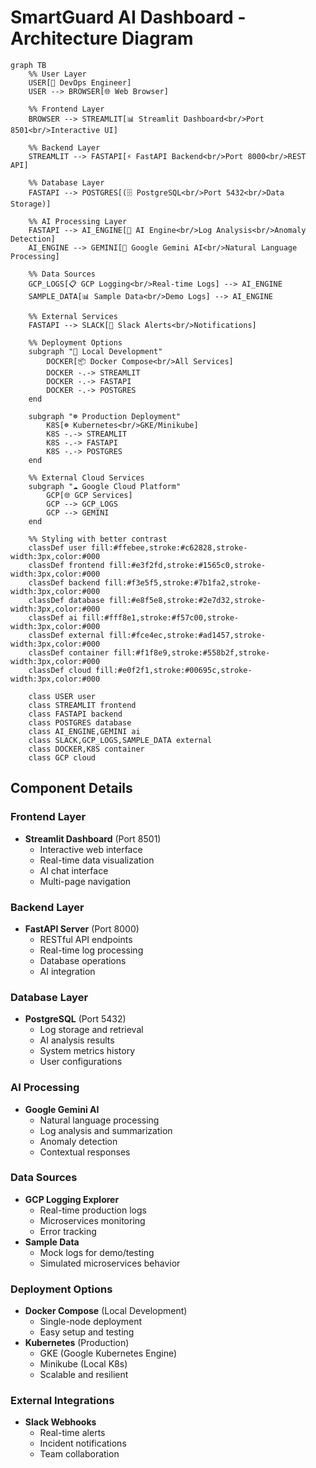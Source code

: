 # SmartGuard AI Dashboard - Architecture Diagram

```mermaid
graph TB
    %% User Layer
    USER[👤 DevOps Engineer]
    USER --> BROWSER[🌐 Web Browser]
    
    %% Frontend Layer
    BROWSER --> STREAMLIT[📊 Streamlit Dashboard<br/>Port 8501<br/>Interactive UI]
    
    %% Backend Layer
    STREAMLIT --> FASTAPI[⚡ FastAPI Backend<br/>Port 8000<br/>REST API]
    
    %% Database Layer
    FASTAPI --> POSTGRES[(🗄️ PostgreSQL<br/>Port 5432<br/>Data Storage)]
    
    %% AI Processing Layer
    FASTAPI --> AI_ENGINE[🤖 AI Engine<br/>Log Analysis<br/>Anomaly Detection]
    AI_ENGINE --> GEMINI[🧠 Google Gemini AI<br/>Natural Language Processing]
    
    %% Data Sources
    GCP_LOGS[📋 GCP Logging<br/>Real-time Logs] --> AI_ENGINE
    SAMPLE_DATA[📊 Sample Data<br/>Demo Logs] --> AI_ENGINE
    
    %% External Services
    FASTAPI --> SLACK[💬 Slack Alerts<br/>Notifications]
    
    %% Deployment Options
    subgraph "🐳 Local Development"
        DOCKER[📦 Docker Compose<br/>All Services]
        DOCKER -.-> STREAMLIT
        DOCKER -.-> FASTAPI
        DOCKER -.-> POSTGRES
    end
    
    subgraph "☸️ Production Deployment"
        K8S[☸️ Kubernetes<br/>GKE/Minikube]
        K8S -.-> STREAMLIT
        K8S -.-> FASTAPI
        K8S -.-> POSTGRES
    end
    
    %% External Cloud Services
    subgraph "☁️ Google Cloud Platform"
        GCP[🌐 GCP Services]
        GCP --> GCP_LOGS
        GCP --> GEMINI
    end
    
    %% Styling with better contrast
    classDef user fill:#ffebee,stroke:#c62828,stroke-width:3px,color:#000
    classDef frontend fill:#e3f2fd,stroke:#1565c0,stroke-width:3px,color:#000
    classDef backend fill:#f3e5f5,stroke:#7b1fa2,stroke-width:3px,color:#000
    classDef database fill:#e8f5e8,stroke:#2e7d32,stroke-width:3px,color:#000
    classDef ai fill:#fff8e1,stroke:#f57c00,stroke-width:3px,color:#000
    classDef external fill:#fce4ec,stroke:#ad1457,stroke-width:3px,color:#000
    classDef container fill:#f1f8e9,stroke:#558b2f,stroke-width:3px,color:#000
    classDef cloud fill:#e0f2f1,stroke:#00695c,stroke-width:3px,color:#000
    
    class USER user
    class STREAMLIT frontend
    class FASTAPI backend
    class POSTGRES database
    class AI_ENGINE,GEMINI ai
    class SLACK,GCP_LOGS,SAMPLE_DATA external
    class DOCKER,K8S container
    class GCP cloud
```

## Component Details

### Frontend Layer
- **Streamlit Dashboard** (Port 8501)
  - Interactive web interface
  - Real-time data visualization
  - AI chat interface
  - Multi-page navigation

### Backend Layer
- **FastAPI Server** (Port 8000)
  - RESTful API endpoints
  - Real-time log processing
  - Database operations
  - AI integration

### Database Layer
- **PostgreSQL** (Port 5432)
  - Log storage and retrieval
  - AI analysis results
  - System metrics history
  - User configurations

### AI Processing
- **Google Gemini AI**
  - Natural language processing
  - Log analysis and summarization
  - Anomaly detection
  - Contextual responses

### Data Sources
- **GCP Logging Explorer**
  - Real-time production logs
  - Microservices monitoring
  - Error tracking
- **Sample Data**
  - Mock logs for demo/testing
  - Simulated microservices behavior

### Deployment Options
- **Docker Compose** (Local Development)
  - Single-node deployment
  - Easy setup and testing
- **Kubernetes** (Production)
  - GKE (Google Kubernetes Engine)
  - Minikube (Local K8s)
  - Scalable and resilient

### External Integrations
- **Slack Webhooks**
  - Real-time alerts
  - Incident notifications
  - Team collaboration
